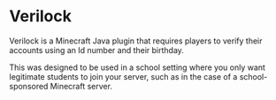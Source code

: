 # Verilock
Verilock is a Minecraft Java plugin that requires players to verify their accounts using an Id number and their birthday.

This was designed to be used in a school setting where you only want legitimate students to join your server, such as in the case of a school-sponsored Minecraft server.
